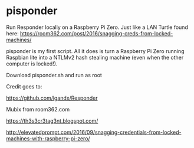 # pisponder

Run Responder locally on a Raspberry Pi Zero. Just like a LAN Turtle found here:
https://room362.com/post/2016/snagging-creds-from-locked-machines/



pisponder is my first script. All it does is turn a Raspberry Pi Zero running Raspbian lite into a NTLMv2 hash stealing machine (even when the other computer is locked!).

Download pisponder.sh and run as root


Credit goes to:

https://github.com/lgandx/Responder

Mubix from room362.com

https://th3s3cr3tag3nt.blogspot.com/

http://elevatedprompt.com/2016/09/snagging-credentials-from-locked-machines-with-raspberry-pi-zero/

